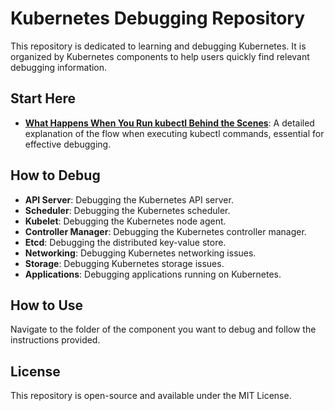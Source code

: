 # Kubernetes Debugging Repository

This repository is dedicated to learning and debugging Kubernetes. It is organized by Kubernetes components to help users quickly find relevant debugging information.

## Start Here 

- [**What Happens When You Run kubectl Behind the Scenes**](what-happens-when-you-run-kubectl-behind-the-scene/README.md): A detailed explanation of the flow when executing kubectl commands, essential for effective debugging.

## How to Debug

- **API Server**: Debugging the Kubernetes API server.
- **Scheduler**: Debugging the Kubernetes scheduler.
- **Kubelet**: Debugging the Kubernetes node agent.
- **Controller Manager**: Debugging the Kubernetes controller manager.
- **Etcd**: Debugging the distributed key-value store.
- **Networking**: Debugging Kubernetes networking issues.
- **Storage**: Debugging Kubernetes storage issues.
- **Applications**: Debugging applications running on Kubernetes.



## How to Use

Navigate to the folder of the component you want to debug and follow the instructions provided.

## License

This repository is open-source and available under the MIT License.